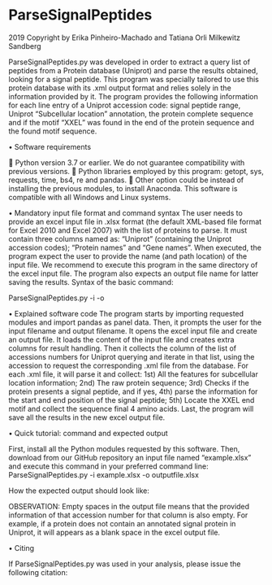 # ParseSignalPeptides
2019
Copyright by Erika Pinheiro-Machado and Tatiana Orli Milkewitz Sandberg

ParseSignalPeptides.py was developed in order to extract a query list of peptides from a Protein database (Uniprot) and parse the results obtained, looking for a signal peptide. This program was specially tailored to use this protein database with its .xml output format and relies solely in the information provided by it. The program provides the following information for each line entry of a Uniprot accession code: signal peptide range, Uniprot “Subcellular location” annotation, the protein complete sequence and if the motif “XXEL” was found in the end of the protein sequence and the found motif sequence.

•	Software requirements

	Python version 3.7 or earlier. We do not guarantee compatibility with previous versions.
	Python libraries employed by this program: getopt, sys, requests, time, bs4, re and pandas.
	Other option could be instead of installing the previous modules, to install Anaconda.
This software is compatible with all Windows and Linux systems.

•	Mandatory input file format and command syntax
The user needs to provide an excel input file in .xlsx format (the default XML-based file format for Excel 2010 and Excel 2007) with the list of proteins to parse. It must contain three columns named as: “Uniprot” (containing the Uniprot accession codes); “Protein names” and “Gene names”. When executed, the program expect the user to provide the name (and path location) of the input file. We recommend to execute this program in the same directory of the excel input file. The program also expects an output file name for latter saving the results. Syntax of the basic command:

ParseSignalPeptides.py -i <inputfile> -o <outputfile>

•	Explained software code
The program starts by importing requested modules and import pandas as panel data.
Then, it prompts the user for the input filename and output filename. It opens the excel input file and create an output file. It loads the content of the input file and creates extra columns for result handling. Then it collects the column of the list of accessions numbers for Uniprot querying and iterate in that list, using the accession to request the corresponding .xml file from the database. For each .xml file, it will parse it and collect: 1st) All the features for subcellular location information; 2nd) The raw protein sequence; 3rd) Checks if the protein presents a signal peptide, and if yes, 4th) parse the information for the start and end position of the signal peptide; 5th) Locate the XXEL end motif and collect the sequence final 4 amino acids. Last, the program will save all the results in the new excel output file.

•	Quick tutorial: command and expected output

First, install all the Python modules requested by this software. Then, download from our GitHub repository an input file named “example.xlsx” and execute this command in your preferred command line:
ParseSignalPeptides.py -i example.xlsx -o outputfile.xlsx

How the expected output should look like:

 
OBSERVATION: Empty spaces in the output file means that the provided information of that accession number for that column is also empty. For example, if a protein does not contain an annotated signal protein in Uniprot, it will appears as a blank space in the excel output file. 

•	Citing

If ParseSignalPeptides.py was used in your analysis, please issue the following citation:

